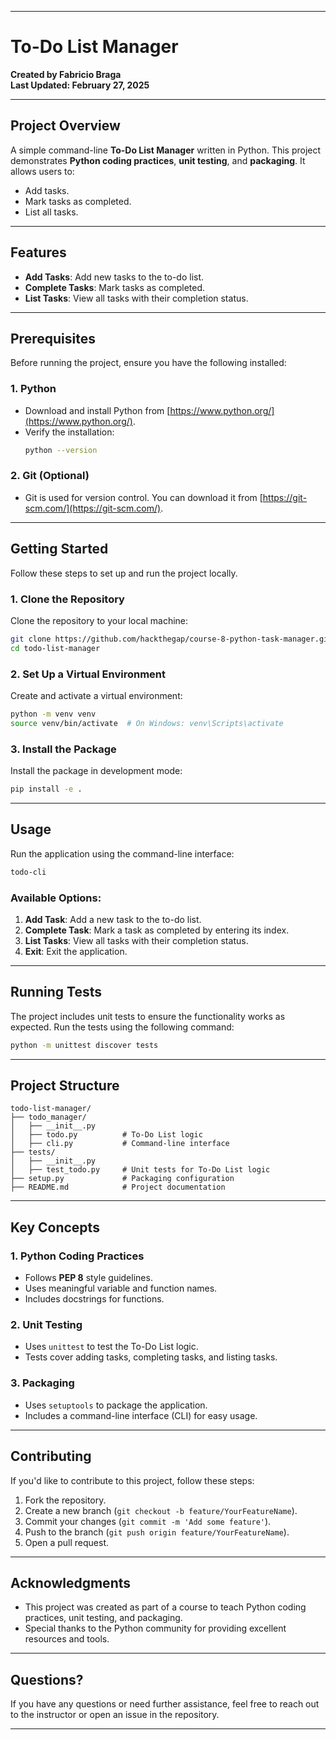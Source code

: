 
---

# To-Do List Manager

**Created by Fabricio Braga**  
**Last Updated: February 27, 2025**

---

## Project Overview

A simple command-line **To-Do List Manager** written in Python. This project demonstrates **Python coding practices**, **unit testing**, and **packaging**. It allows users to:

- Add tasks.
- Mark tasks as completed.
- List all tasks.

---

## Features

- **Add Tasks**: Add new tasks to the to-do list.
- **Complete Tasks**: Mark tasks as completed.
- **List Tasks**: View all tasks with their completion status.

---

## Prerequisites

Before running the project, ensure you have the following installed:

### 1. **Python**
- Download and install Python from [https://www.python.org/](https://www.python.org/).
- Verify the installation:
  ```bash
  python --version
  ```

### 2. **Git (Optional)**
- Git is used for version control. You can download it from [https://git-scm.com/](https://git-scm.com/).

---

## Getting Started

Follow these steps to set up and run the project locally.

### 1. **Clone the Repository**

Clone the repository to your local machine:

```bash
git clone https://github.com/hackthegap/course-8-python-task-manager.git
cd todo-list-manager
```

### 2. **Set Up a Virtual Environment**

Create and activate a virtual environment:

```bash
python -m venv venv
source venv/bin/activate  # On Windows: venv\Scripts\activate
```

### 3. **Install the Package**

Install the package in development mode:

```bash
pip install -e .
```

---

## Usage

Run the application using the command-line interface:

```bash
todo-cli
```

### Available Options:
1. **Add Task**: Add a new task to the to-do list.
2. **Complete Task**: Mark a task as completed by entering its index.
3. **List Tasks**: View all tasks with their completion status.
4. **Exit**: Exit the application.

---

## Running Tests

The project includes unit tests to ensure the functionality works as expected. Run the tests using the following command:

```bash
python -m unittest discover tests
```

---

## Project Structure

```
todo-list-manager/
├── todo_manager/
│   ├── __init__.py
│   ├── todo.py          # To-Do List logic
│   ├── cli.py           # Command-line interface
├── tests/
│   ├── __init__.py
│   ├── test_todo.py     # Unit tests for To-Do List logic
├── setup.py             # Packaging configuration
├── README.md            # Project documentation
```

---

## Key Concepts

### 1. **Python Coding Practices**
- Follows **PEP 8** style guidelines.
- Uses meaningful variable and function names.
- Includes docstrings for functions.

### 2. **Unit Testing**
- Uses `unittest` to test the To-Do List logic.
- Tests cover adding tasks, completing tasks, and listing tasks.

### 3. **Packaging**
- Uses `setuptools` to package the application.
- Includes a command-line interface (CLI) for easy usage.

---

## Contributing

If you'd like to contribute to this project, follow these steps:

1. Fork the repository.
2. Create a new branch (`git checkout -b feature/YourFeatureName`).
3. Commit your changes (`git commit -m 'Add some feature'`).
4. Push to the branch (`git push origin feature/YourFeatureName`).
5. Open a pull request.

---

## Acknowledgments

- This project was created as part of a course to teach Python coding practices, unit testing, and packaging.
- Special thanks to the Python community for providing excellent resources and tools.

---

## Questions?

If you have any questions or need further assistance, feel free to reach out to the instructor or open an issue in the repository.

---
